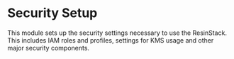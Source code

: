 # Security Setup

This module sets up the security settings necessary to use the
ResinStack.  This includes IAM roles and profiles, settings for KMS
usage and other major security components.
